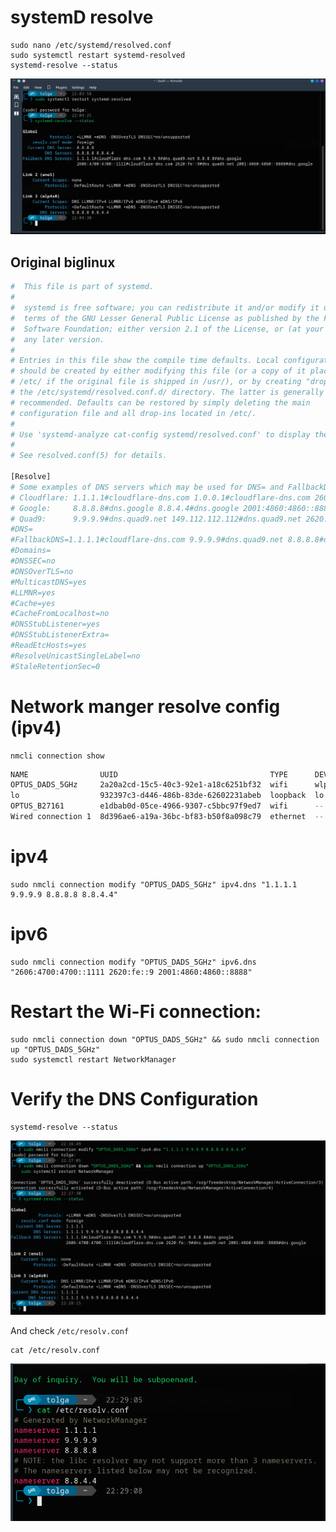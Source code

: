 # systemD resolve
    sudo nano /etc/systemd/resolved.conf
    sudo systemctl restart systemd-resolved
    systemd-resolve --status

![alt text](image-1.png)

## Original biglinux
```bash
#  This file is part of systemd.
#
#  systemd is free software; you can redistribute it and/or modify it under the
#  terms of the GNU Lesser General Public License as published by the Free
#  Software Foundation; either version 2.1 of the License, or (at your option)
#  any later version.
#
# Entries in this file show the compile time defaults. Local configuration
# should be created by either modifying this file (or a copy of it placed in
# /etc/ if the original file is shipped in /usr/), or by creating "drop-ins" in
# the /etc/systemd/resolved.conf.d/ directory. The latter is generally
# recommended. Defaults can be restored by simply deleting the main
# configuration file and all drop-ins located in /etc/.
#
# Use 'systemd-analyze cat-config systemd/resolved.conf' to display the full config.
#
# See resolved.conf(5) for details.

[Resolve]
# Some examples of DNS servers which may be used for DNS= and FallbackDNS=:
# Cloudflare: 1.1.1.1#cloudflare-dns.com 1.0.0.1#cloudflare-dns.com 2606:4700:4700::1111#cloudflare-dns.com 2606:4700:4700::1001#cloudflare-dns.com
# Google:     8.8.8.8#dns.google 8.8.4.4#dns.google 2001:4860:4860::8888#dns.google 2001:4860:4860::8844#dns.google
# Quad9:      9.9.9.9#dns.quad9.net 149.112.112.112#dns.quad9.net 2620:fe::fe#dns.quad9.net 2620:fe::9#dns.quad9.net
#DNS=
#FallbackDNS=1.1.1.1#cloudflare-dns.com 9.9.9.9#dns.quad9.net 8.8.8.8#dns.google 2606:4700:4700::1111#cloudflare-dns.com 2620:fe::9#dns.quad9.net 2001:4860:4860::8888#dns.google
#Domains=
#DNSSEC=no
#DNSOverTLS=no
#MulticastDNS=yes
#LLMNR=yes
#Cache=yes
#CacheFromLocalhost=no
#DNSStubListener=yes
#DNSStubListenerExtra=
#ReadEtcHosts=yes
#ResolveUnicastSingleLabel=no
#StaleRetentionSec=0
```

# Network manger resolve config (ipv4)

    nmcli connection show

```bash
NAME                UUID                                  TYPE      DEVICE 
OPTUS_DADS_5GHz     2a20a2cd-15c5-40c3-92e1-a18c6251bf32  wifi      wlp4s0 
lo                  932397c3-d446-486b-83de-62602231abeb  loopback  lo     
OPTUS_B27161        e1dbab0d-05ce-4966-9307-c5bbc97f9ed7  wifi      --     
Wired connection 1  8d396ae6-a19a-36bc-bf83-b50f8a098c79  ethernet  --  
```

# ipv4

    sudo nmcli connection modify "OPTUS_DADS_5GHz" ipv4.dns "1.1.1.1 9.9.9.9 8.8.8.8 8.8.4.4"
    
# ipv6

    sudo nmcli connection modify "OPTUS_DADS_5GHz" ipv6.dns "2606:4700:4700::1111 2620:fe::9 2001:4860:4860::8888"
    
# Restart the Wi-Fi connection:

    sudo nmcli connection down "OPTUS_DADS_5GHz" && sudo nmcli connection up "OPTUS_DADS_5GHz"
    sudo systemctl restart NetworkManager

# Verify the DNS Configuration

    systemd-resolve --status

![alt text](image.png)

And check `/etc/resolv.conf`

    cat /etc/resolv.conf

![alt text](image-2.png)